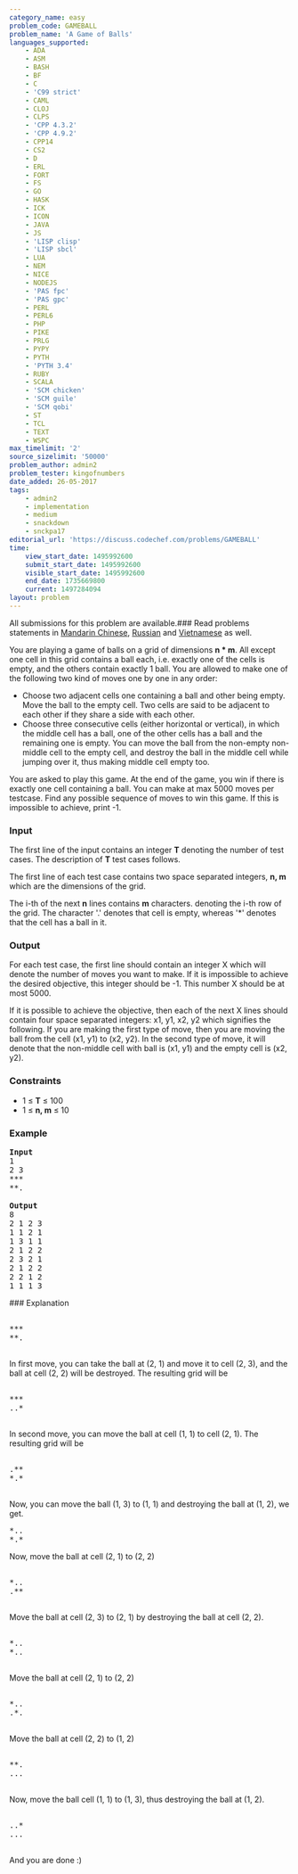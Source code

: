 ```yaml
---
category_name: easy
problem_code: GAMEBALL
problem_name: 'A Game of Balls'
languages_supported:
    - ADA
    - ASM
    - BASH
    - BF
    - C
    - 'C99 strict'
    - CAML
    - CLOJ
    - CLPS
    - 'CPP 4.3.2'
    - 'CPP 4.9.2'
    - CPP14
    - CS2
    - D
    - ERL
    - FORT
    - FS
    - GO
    - HASK
    - ICK
    - ICON
    - JAVA
    - JS
    - 'LISP clisp'
    - 'LISP sbcl'
    - LUA
    - NEM
    - NICE
    - NODEJS
    - 'PAS fpc'
    - 'PAS gpc'
    - PERL
    - PERL6
    - PHP
    - PIKE
    - PRLG
    - PYPY
    - PYTH
    - 'PYTH 3.4'
    - RUBY
    - SCALA
    - 'SCM chicken'
    - 'SCM guile'
    - 'SCM qobi'
    - ST
    - TCL
    - TEXT
    - WSPC
max_timelimit: '2'
source_sizelimit: '50000'
problem_author: admin2
problem_tester: kingofnumbers
date_added: 26-05-2017
tags:
    - admin2
    - implementation
    - medium
    - snackdown
    - snckpa17
editorial_url: 'https://discuss.codechef.com/problems/GAMEBALL'
time:
    view_start_date: 1495992600
    submit_start_date: 1495992600
    visible_start_date: 1495992600
    end_date: 1735669800
    current: 1497284094
layout: problem
---
```

All submissions for this problem are available.### Read problems statements in [Mandarin Chinese](http://www.codechef.com/download/translated/SNCKPA17/mandarin/GAMEBALL.pdf), [Russian](http://www.codechef.com/download/translated/SNCKPA17/russian/GAMEBALL.pdf) and [Vietnamese](http://www.codechef.com/download/translated/SNCKPA17/vietnamese/GAMEBALL.pdf) as well.

You are playing a game of balls on a grid of dimensions **n \* m**. All except one cell in this grid contains a ball each, i.e. exactly one of the cells is empty, and the others contain exactly 1 ball. You are allowed to make one of the following two kind of moves one by one in any order:

- Choose two adjacent cells one containing a ball and other being empty. Move the ball to the empty cell. Two cells are said to be adjacent to each other if they share a side with each other.
- Choose three consecutive cells (either horizontal or vertical), in which the middle cell has a ball, one of the other cells has a ball and the remaining one is empty. You can move the ball from the non-empty non-middle cell to the empty cell, and destroy the ball in the middle cell while jumping over it, thus making middle cell empty too.

You are asked to play this game. At the end of the game, you win if there is exactly one cell containing a ball. You can make at max 5000 moves per testcase. Find any possible sequence of moves to win this game. If this is impossible to achieve, print -1.

### Input

The first line of the input contains an integer **T** denoting the number of test cases. The description of **T** test cases follows.

The first line of each test case contains two space separated integers, **n, m** which are the dimensions of the grid.

The i-th of the next **n** lines contains **m** characters. denoting the i-th row of the grid. The character '.' denotes that cell is empty, whereas '\*' denotes that the cell has a ball in it.

### Output

For each test case, the first line should contain an integer X which will denote the number of moves you want to make. If it is impossible to achieve the desired objective, this integer should be -1. This number X should be at most 5000.

If it is possible to achieve the objective, then each of the next X lines should contain four space separated integers: x1, y1, x2, y2 which signifies the following. If you are making the first type of move, then you are moving the ball from the cell (x1, y1) to (x2, y2). In the second type of move, it will denote that the non-middle cell with ball is (x1, y1) and the empty cell is (x2, y2).

### Constraints

- 1 ≤ **T** ≤ 100
- 1 ≤ **n, m** ≤ 10

### Example

<pre>
<b>Input</b>
1
2 3
<tt>***
**.
</tt>
<b>Output</b>
8
2 1 2 3
1 1 2 1
1 3 1 1
2 1 2 2
2 3 2 1
2 1 2 2
2 2 1 2
1 1 1 3
</pre>### Explanation

<pre>
<tt>
***
**.
</tt>
</pre>In first move, you can take the ball at (2, 1) and move it to cell (2, 3), and the ball at cell (2, 2) will be destroyed. The resulting grid will be

<pre>
<tt>
***
..*
</tt>
</pre>In second move, you can move the ball at cell (1, 1) to cell (2, 1). The resulting grid will be

<pre>
<tt>
.**
*.*
</tt>
</pre>Now, you can move the ball (1, 3) to (1, 1) and destroying the ball at (1, 2), we get.

<pre>
*..
*.*
</pre>Now, move the ball at cell (2, 1) to (2, 2)

<pre>
<tt>
*..
.**
</tt>
</pre>Move the ball at cell (2, 3) to (2, 1) by destroying the ball at cell (2, 2).

<pre>
<tt>
*..
*..
</tt>
</pre>Move the ball at cell (2, 1) to (2, 2)

<pre>
<tt>
*..
.*.
</tt>
</pre>Move the ball at cell (2, 2) to (1, 2)

<pre>
<tt>
**.
...
</tt>
</pre>Now, move the ball cell (1, 1) to (1, 3), thus destroying the ball at (1, 2).

<pre>
<tt>
..*
...
</tt>
</pre>And you are done :)
